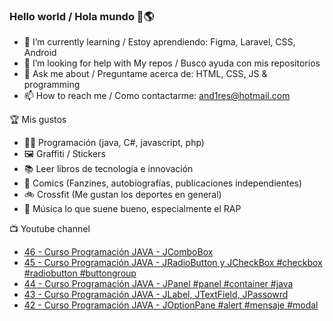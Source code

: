 ### Hello world / Hola mundo 👋🌎

<!--
**xaca/xaca** is a ✨ _special_ ✨ repository because its `README.md` (this file) appears on your GitHub profile.

Here are some ideas to get you started:
-->

- 🌱 I’m currently learning / Estoy aprendiendo: Figma, Laravel, CSS, Android
- 🤔 I’m looking for help with My repos / Busco ayuda con mis repositorios
- 💬 Ask me about / Preguntame acerca de: HTML, CSS, JS & programming 
- 📫 How to reach me / Como contactarme: and1res@hotmail.com

🏆 Mis gustos
- 👨‍💻 Programación (java, C#, javascript, php)
- 🖼️ Graffiti / Stickers
- 📚 Leer libros de tecnología e innovación
- 💢 Comics (Fanzines, autobiografías, publicaciones independientes)
- 🚲 Crossfit (Me gustan los deportes en general)
- 🎤 Música lo que suene bueno, especialmente el RAP
<!--
📝 Frases
- "I only smile in the dark, I only smile when it's complicated" Raybiez
- "De lo que ves créete la mitad de lo que no ves no te creas nada" Kase O
-->
📺 Youtube channel
<!-- BLOG-POST-LIST:START -->
- [46 - Curso Programación JAVA - JComboBox](https://www.youtube.com/watch?v=eqPwH06le3E)
- [45 - Curso Programación JAVA - JRadioButton y JCheckBox #checkbox #radiobutton #buttongroup](https://www.youtube.com/watch?v=pV8_HDWZyY8)
- [44 - Curso Programación JAVA - JPanel #panel #container #java](https://www.youtube.com/watch?v=-p1kjshWXAA)
- [43 - Curso Programación JAVA - JLabel, JTextField, JPassowrd](https://www.youtube.com/watch?v=iLkZh2wNV58)
- [42 - Curso Programación JAVA - JOptionPane #alert #mensaje #modal](https://www.youtube.com/watch?v=itKwHjBFbLE)
<!-- BLOG-POST-LIST:END -->
